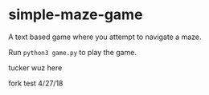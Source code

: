 # simple-maze-game

A text based game where you attempt to navigate a maze.

Run  `python3 game.py` to play the game.





tucker wuz here



fork test 4/27/18
